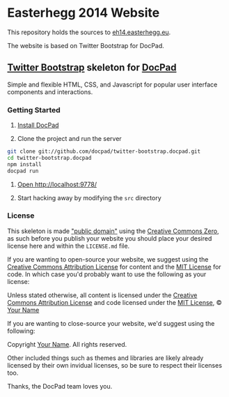 # Easterhegg 2014 Website
This repository holds the sources to [eh14.easterhegg.eu](http://eh14.easterhegg.eu/).

The website is based on Twitter Bootstrap for DocPad.


## [Twitter Bootstrap](http://twitter.github.com/bootstrap/) skeleton for [DocPad](https://github.com/bevry/docpad)
Simple and flexible HTML, CSS, and Javascript for popular user interface components and interactions.


### Getting Started

1. [Install DocPad](https://github.com/bevry/docpad)

1. Clone the project and run the server

  ``` bash
  git clone git://github.com/docpad/twitter-bootstrap.docpad.git
  cd twitter-bootstrap.docpad
  npm install
  docpad run
  ```

1. [Open http://localhost:9778/](http://localhost:9778/)

1. Start hacking away by modifying the `src` directory


### License

This skeleton is made ["public domain"](http://en.wikipedia.org/wiki/Public_domain) using the [Creative Commons Zero](http://creativecommons.org/publicdomain/zero/1.0/), as such before you publish your website you should place your desired license here and within the `LICENSE.md` file.

If you are wanting to open-source your website, we suggest using the [Creative Commons Attribution License](http://creativecommons.org/licenses/by/3.0/) for content and the [MIT License](http://creativecommons.org/licenses/MIT/) for code. In which case you'd probably want to use the following as your license:

  Unless stated otherwise, all content is licensed under the [Creative Commons Attribution License](http://creativecommons.org/licenses/by/3.0/) and code licensed under the [MIT License](http://creativecommons.org/licenses/MIT/), © [Your Name](http://your.website)

If you are wanting to close-source your website, we'd suggest using the following:

  Copyright [Your Name](http://your.website). All rights reserved.

Other included things such as themes and libraries are likely already licensed by their own invidual licenses, so be sure to respect their licenses too.

Thanks, the DocPad team loves you.
